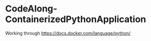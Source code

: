 # CodeAlong-ContainerizedPythonApplication
Working through https://docs.docker.com/language/python/
